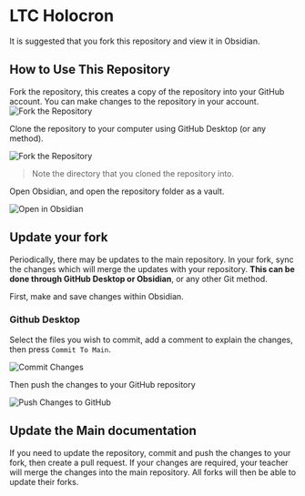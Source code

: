 # LTC Holocron

It is suggested that you fork this repository and view it in Obsidian.

## How to Use This Repository

Fork the repository, this creates a copy of the repository into your GitHub account. You can make changes to the repository in your account.
![Fork the Repository](./_admin/_images/repoFork.png)

Clone the repository to your computer using GitHub Desktop (or any method).

![Fork the Repository](./_admin/_images/repoClone.png)

> Note the directory that you cloned the repository into. 

Open Obsidian, and open the repository folder as a vault.



![Open in Obsidian](./_admin/_images/repoOpen.png)

## Update your fork

Periodically, there may be updates to the main repository. In your fork, sync the changes which will merge the updates with your repository. **This can be done through GitHub Desktop or Obsidian**, or any other Git method.

First, make and save changes within Obsidian.

### Github Desktop

Select the files you wish to commit, add a comment to explain the changes, then press `Commit To Main`.

![Commit Changes](./_admin/_images/repoGithubCommitPush.png)

Then push the changes to your GitHub repository

![Push Changes to GitHub](./_admin/_images/repoGithubPush.png)

## Update the Main documentation

If you need to update the repository, commit and push the changes to your fork, then create a pull request. If your changes are required, your teacher will merge the changes into the main repository. All forks will then be able to update their forks.
